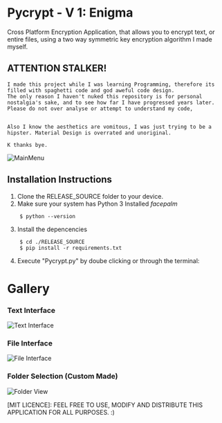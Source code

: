 # Pycrypt - V 1: Enigma
Cross Platform Encryption Application, that allows you to encrypt text, or entire files, using a two way symmetric key encryption algorithm I made myself.


## ATTENTION STALKER!
```
I made this project while I was learning Programming, therefore its filled with spaghetti code and god aweful code design.
The only reason I haven't nuked this repository is for personal nostalgia's sake, and to see how far I have progressed years later.
Please do not over analyse or attempt to understand my code, 


Also I know the aesthetics are vomitous, I was just trying to be a hipster. Material Design is overrated and unoriginal. 

K thanks bye.
```



![MainMenu](https://i.imgur.com/mw9HsS1.png)





## Installation Instructions

1) Clone the RELEASE_SOURCE folder to your device.
2) Make sure your system has Python 3 Installed *facepalm*
```
    $ python --version
```
3) Install the depencencies
```
    $ cd ./RELEASE_SOURCE
    $ pip install -r requirements.txt
```
4) Execute "Pycrypt.py" by doube clicking or through the terminal:


# Gallery

### Text Interface 
![Text Interface](https://i.imgur.com/7K8z9j0.png)


### File Interface 
![File Interface](https://i.imgur.com/i8nTgQM.png)


###  Folder Selection (Custom Made)  
![Folder View](https://i.imgur.com/grpPnWi.png)



[MIT LICENCE]: FEEL FREE TO USE, MODIFY AND DISTRIBUTE THIS APPLICATION FOR ALL PURPOSES. :)

